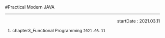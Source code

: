 #Practical Modern JAVA
--- ---
<p style="text-align: right">startDate : 2021.03.11</p>

1. chapter3_Functional Programming  `2021.03.11`

